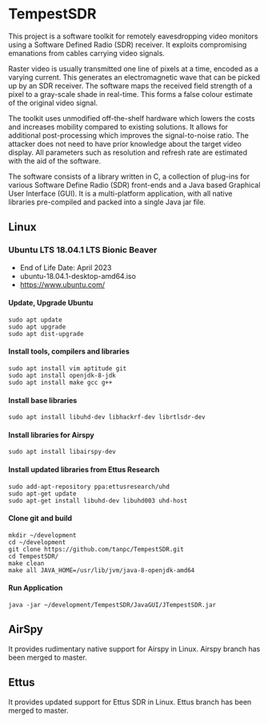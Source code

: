 TempestSDR
=============

This project is a software toolkit for remotely eavesdropping video monitors using a Software Defined Radio (SDR) receiver. It exploits compromising emanations from cables carrying video signals.

Raster video is usually transmitted one line of pixels at a time, encoded as a varying current. This generates an electromagnetic wave that can be picked up by an SDR receiver. The software maps the received field strength of a pixel to a gray-scale shade in real-time. This forms a false colour estimate of the original video signal.

The toolkit uses unmodified off-the-shelf hardware which lowers the costs and increases mobility compared to existing solutions. It allows for additional post-processing which improves the signal-to-noise ratio. The attacker does not need to have prior knowledge about the target video display. All parameters such as resolution and refresh rate are estimated with the aid of the software. 

The software consists of a library written in C, a collection of plug-ins for various Software Define Radio (SDR) front-ends and a Java based Graphical User Interface (GUI). It is a multi-platform application, with all native libraries pre-compiled and packed into a single Java jar file.

Linux
-----
### Ubuntu LTS 18.04.1 LTS Bionic Beaver 
- End of Life Date: April 2023
- ubuntu-18.04.1-desktop-amd64.iso
- https://www.ubuntu.com/

#### Update, Upgrade Ubuntu
```
sudo apt update
sudo apt upgrade
sudo apt dist-upgrade
```

#### Install tools, compilers and libraries
```
sudo apt install vim aptitude git
sudo apt install openjdk-8-jdk
sudo apt install make gcc g++
```

#### Install base libraries
```
sudo apt install libuhd-dev libhackrf-dev librtlsdr-dev
```

#### Install libraries for Airspy
```
sudo apt install libairspy-dev
```

#### Install updated libraries from Ettus Research
```
sudo add-apt-repository ppa:ettusresearch/uhd
sudo apt-get update
sudo apt-get install libuhd-dev libuhd003 uhd-host
```

#### Clone git and build
```
mkdir ~/development
cd ~/development
git clone https://github.com/tanpc/TempestSDR.git
cd TempestSDR/
make clean
make all JAVA_HOME=/usr/lib/jvm/java-8-openjdk-amd64
```

#### Run Application
```
java -jar ~/development/TempestSDR/JavaGUI/JTempestSDR.jar 
```


AirSpy
------
It provides rudimentary native support for Airspy in Linux.
Airspy branch has been merged to master.

Ettus
------
It provides updated support for Ettus SDR in Linux.
Ettus branch has been merged to master.

